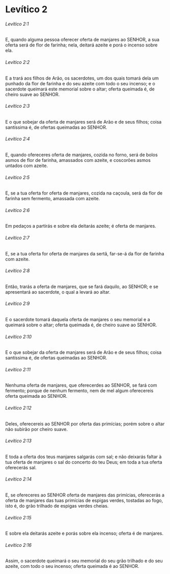 # Levítico 2

###### Levítico 2:1

E, quando alguma pessoa oferecer oferta de manjares ao SENHOR, a sua oferta será de flor de farinha; nela, deitará azeite e porá o incenso sobre ela.

###### Levítico 2:2

E a trará aos filhos de Arão, os sacerdotes, um dos quais tomará dela um punhado da flor de farinha e do seu azeite com todo o seu incenso; e o sacerdote queimará este memorial sobre o altar; oferta queimada é, de cheiro suave ao SENHOR.

###### Levítico 2:3

E o que sobejar da oferta de manjares será de Arão e de seus filhos; coisa santíssima é, de ofertas queimadas ao SENHOR.

###### Levítico 2:4

E, quando ofereceres oferta de manjares, cozida no forno, será de bolos asmos de flor de farinha, amassados com azeite, e coscorões asmos untados com azeite.

###### Levítico 2:5

E, se a tua oferta for oferta de manjares, cozida na caçoula, será da flor de farinha sem fermento, amassada com azeite.

###### Levítico 2:6

Em pedaços a partirás e sobre ela deitarás azeite; é oferta de manjares.

###### Levítico 2:7

E, se a tua oferta for oferta de manjares da sertã, far-se-á da flor de farinha com azeite.

###### Levítico 2:8

Então, trarás a oferta de manjares, que se fará daquilo, ao SENHOR; e se apresentará ao sacerdote, o qual a levará ao altar.

###### Levítico 2:9

E o sacerdote tomará daquela oferta de manjares o seu memorial e a queimará sobre o altar; oferta queimada é, de cheiro suave ao SENHOR.

###### Levítico 2:10

E o que sobejar da oferta de manjares será de Arão e de seus filhos; coisa santíssima é, de ofertas queimadas ao SENHOR.

###### Levítico 2:11

Nenhuma oferta de manjares, que oferecerdes ao SENHOR, se fará com fermento; porque de nenhum fermento, nem de mel algum oferecereis oferta queimada ao SENHOR.

###### Levítico 2:12

Deles, oferecereis ao SENHOR por oferta das primícias; porém sobre o altar não subirão por cheiro suave.

###### Levítico 2:13

E toda a oferta dos teus manjares salgarás com sal; e não deixarás faltar à tua oferta de manjares o sal do concerto do teu Deus; em toda a tua oferta oferecerás sal.

###### Levítico 2:14

E, se ofereceres ao SENHOR oferta de manjares das primícias, oferecerás a oferta de manjares das tuas primícias de espigas verdes, tostadas ao fogo, isto é, do grão trilhado de espigas verdes cheias.

###### Levítico 2:15

E sobre ela deitarás azeite e porás sobre ela incenso; oferta é de manjares.

###### Levítico 2:16

Assim, o sacerdote queimará o seu memorial do seu grão trilhado e do seu azeite, com todo o seu incenso; oferta queimada é ao SENHOR.

